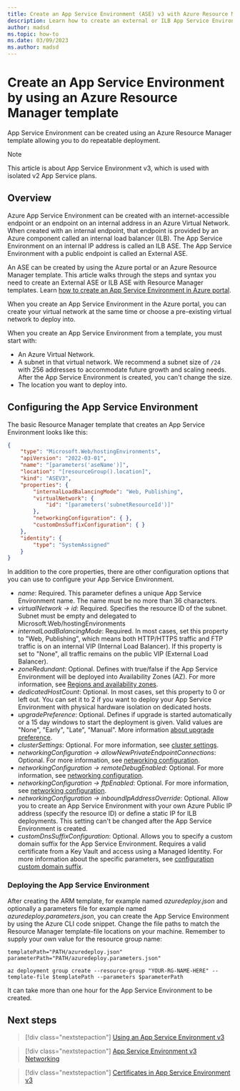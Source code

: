 ```yaml
---
title: Create an App Service Environment (ASE) v3 with Azure Resource Manager
description: Learn how to create an external or ILB App Service Environment v3 by using an Azure Resource Manager template.
author: madsd
ms.topic: how-to
ms.date: 03/09/2023
ms.author: madsd
---
```

# Create an App Service Environment by using an Azure Resource Manager template

App Service Environment can be created using an Azure Resource Manager template allowing you to do repeatable deployment.

> [!NOTE]
> This article is about App Service Environment v3, which is used with isolated v2 App Service plans.

## Overview

Azure App Service Environment can be created with an internet-accessible endpoint or an endpoint on an internal address in an Azure Virtual Network. When created with an internal endpoint, that endpoint is provided by an Azure component called an internal load balancer (ILB). The App Service Environment on an internal IP address is called an ILB ASE. The App Service Environment with a public endpoint is called an External ASE. 

An ASE can be created by using the Azure portal or an Azure Resource Manager template. This article walks through the steps and syntax you need to create an External ASE or ILB ASE with Resource Manager templates. Learn [how to create an App Service Environment in Azure portal](./creation.md).

When you create an App Service Environment in the Azure portal, you can create your virtual network at the same time or choose a pre-existing virtual network to deploy into. 

When you create an App Service Environment from a template, you must start with: 

* An Azure Virtual Network.
* A subnet in that virtual network. We recommend a subnet size of `/24` with 256 addresses to accommodate future growth and scaling needs. After the App Service Environment is created, you can't change the size.
* The location you want to deploy into.

## Configuring the App Service Environment

The basic Resource Manager template that creates an App Service Environment looks like this:

```json
{
    "type": "Microsoft.Web/hostingEnvironments",
    "apiVersion": "2022-03-01",
    "name": "[parameters('aseName')]",
    "location": "[resourceGroup().location]",
    "kind": "ASEV3",
    "properties": {
        "internalLoadBalancingMode": "Web, Publishing",
        "virtualNetwork": {
            "id": "[parameters('subnetResourceId')]"
        },
        "networkingConfiguration": { },
        "customDnsSuffixConfiguration": { }
    },
    "identity": {
        "type": "SystemAssigned"
    }
}
```

In addition to the core properties, there are other configuration options that you can use to configure your App Service Environment.

* *name*: Required. This parameter defines a unique App Service Environment name. The name must be no more than 36 characters.
* *virtualNetwork -> id*: Required. Specifies the resource ID of the subnet. Subnet must be empty and delegated to Microsoft.Web/hostingEnvironments
* *internalLoadBalancingMode*: Required. In most cases, set this property to "Web, Publishing", which means both HTTP/HTTPS traffic and FTP traffic is on an internal VIP (Internal Load Balancer). If this property is set to "None", all traffic remains on the public VIP (External Load Balancer).
* *zoneRedundant*: Optional. Defines with true/false if the App Service Environment will be deployed into Availability Zones (AZ). For more information, see [Regions and availability zones](./overview-zone-redundancy.md).
* *dedicatedHostCount*: Optional. In most cases, set this property to 0 or left out. You can set it to 2 if you want to deploy your App Service Environment with physical hardware isolation on dedicated hosts. 
* *upgradePreference*: Optional. Defines if upgrade is started automatically or a 15 day windows to start the deployment is given. Valid values are "None", "Early", "Late", "Manual". More information [about upgrade preference](./how-to-upgrade-preference.md).
* *clusterSettings*: Optional. For more information, see [cluster settings](./app-service-app-service-environment-custom-settings.md).
* *networkingConfiguration -> allowNewPrivateEndpointConnections*: Optional. For more information, see [networking configuration](./configure-network-settings.md#allow-new-private-endpoint-connections).
* *networkingConfiguration -> remoteDebugEnabled*: Optional. For more information, see [networking configuration](./configure-network-settings.md#remote-debugging-access).
* *networkingConfiguration -> ftpEnabled*: Optional. For more information, see [networking configuration](./configure-network-settings.md#ftp-access).
* *networkingConfiguration -> inboundIpAddressOverride*: Optional. Allow you to create an App Service Environment with your own Azure Public IP address (specify the resource ID) or define a static IP for ILB deployments. This setting can't be changed after the App Service Environment is created.
* *customDnsSuffixConfiguration*: Optional. Allows you to specify a custom domain suffix for the App Service Environment. Requires a valid certificate from a Key Vault and access using a Managed Identity. For more information about the specific parameters, see [configuration custom domain suffix](./how-to-custom-domain-suffix.md).

### Deploying the App Service Environment

After creating the ARM template, for example named *azuredeploy.json* and optionally a parameters file for example named *azuredeploy.parameters.json*, you can create the App Service Environment by using the Azure CLI code snippet. Change the file paths to match the Resource Manager template-file locations on your machine. Remember to supply your own value for the resource group name:

```azurecli
templatePath="PATH/azuredeploy.json"
parameterPath="PATH/azuredeploy.parameters.json"

az deployment group create --resource-group "YOUR-RG-NAME-HERE" --template-file $templatePath --parameters $parameterPath
```

It can take more than one hour for the App Service Environment to be created.

## Next steps

> [!div class="nextstepaction"]
> [Using an App Service Environment v3](./using.md)

> [!div class="nextstepaction"]
> [App Service Environment v3 Networking](./networking.md)

> [!div class="nextstepaction"]
> [Certificates in App Service Environment v3](./overview-certificates.md)
